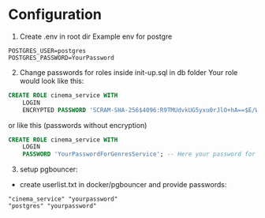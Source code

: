 # Configuration
1.  Create .env in root dir
Example env for postgre
```env
POSTGRES_USER=postgres
POSTGRES_PASSWORD=YourPassword
```	
2. Change passwords for roles inside init-up.sql in db folder
Your role would look like this:
```sql
CREATE ROLE cinema_service WITH
    LOGIN
    ENCRYPTED PASSWORD 'SCRAM-SHA-256$4096:R9TMUdvkUG5yxu0rJlO+hA==$E/WRNMfl6SWK9xreXN8rfIkJjpQhWO8pd+8t2kx12D0=:sCS47DCNVIZYhoue/BReTE0ZhVRXMGszsnnHexVwOU=';  -- Here your password for service
```
or like this (passwords without encryption)
```sql
CREATE ROLE cinema_service WITH
    LOGIN
    PASSWORD 'YourPasswordForGenresService'; -- Here your password for service
```

3. setup pgbouncer:
* create userlist.txt in docker/pgbouncer and provide passwords: 
```
"cinema_service" "yourpassword"
"postgres" "yourpassword"
```
